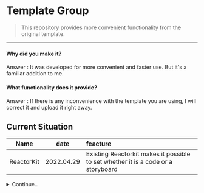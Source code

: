 # Template Group

> This repository provides more convenient functionality from the original template.

---


#### Why did you make it?
Answer : It was developed for more convenient and faster use. But it's a familiar addition to me.


#### What functionality does it provide?
Answer : If there is any inconvenience with the template you are using, I will correct it and upload it right away.

## Current Situation
|    Name    | date     | feacture        | 
|:--------------------:|:---------------:|:------------------|
| ReactorKit | 2022.04.29 | Existing Reactorkit makes it possible to set whether it is a code or a storyboard | 


<details>
<summary>Continue..</summary>
<div markdown="1">       
  <br/>

- RIBs + ModernRIBs
- CleanSwift (by code)

</div>
</details>